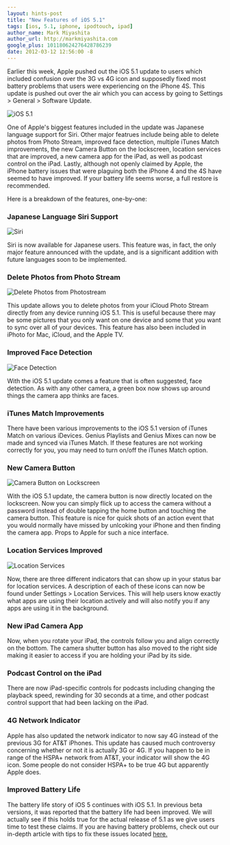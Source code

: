 ```yaml
---
layout: hints-post
title: "New Features of iOS 5.1"
tags: [ios, 5.1, iphone, ipodtouch, ipad]
author_name: Mark Miyashita
author_url: http://markmiyashita.com
google_plus: 101180624276428786239
date: 2012-03-12 12:56:00 -8
---
```


Earlier this week, Apple pushed out the iOS 5.1 update to users which included confusion over the 3G vs 4G icon and supposedly fixed most battery problems that users were experiencing on the iPhone 4S. This update is pushed out over the air which you can access by going to Settings > General > Software Update.

<img class="clear blog-image-border" src="/images/ios5.1.jpg" title="iOS 5.1">

One of Apple's biggest features included in the update was Japanese language support for Siri. Other major featrues include being able to delete photos from Photo Stream, improved face detection, multiple iTunes Match improvements, the new Camera Button on the lockscreen, location services that are improved, a new camera app for the iPad, as well as podcast control on the iPad. Lastly, although not openly claimed by Apple, the iPhone battery issues that were plaguing both the iPhone 4 and the 4S have seemed to have improved. If your battery life seems worse, a full restore is recommended.

Here is a breakdown of the features, one-by-one:

### Japanese Language Siri Support

<img class="clear blog-image-border" src="/images/japanese_siri.jpg" title="Siri">

Siri is now available for Japanese users. This feature was, in fact, the only major feature announced with the update, and is a significant addition with future languages soon to be implemented.

### Delete Photos from Photo Stream

<img class="clear blog-image-border" src="/images/photostream_delete.jpg" title="Delete Photos from Photostream">

This update allows you to delete photos from your iCloud Photo Stream directly from any device running iOS 5.1. This is useful because there may be some pictures that you only want on one device and some that you want to sync over all of your devices. This feature has also been included in iPhoto for Mac, iCloud, and the Apple TV.

### Improved Face Detection

<img class="clear blog-image-border" src="/images/face_detection.jpg" title="Face Detection">

With the iOS 5.1 update comes a feature that is often suggested, face detection. As with any other camera, a green box now shows up around things the camera app thinks are faces.

### iTunes Match Improvements

There have been various improvements to the iOS 5.1 version of iTunes Match on various iDevices. Genius Playlists and Genius Mixes can now be made and synced via iTunes Match. If these features are not working correctly for you, you may need to turn on/off the iTunes Match option.

### New Camera Button

<img class="clear blog-image-border" src="/images/camera_lockscreen.jpg" title="Camera Button on Lockscreen">

With the iOS 5.1 update, the camera button is now directly located on the lockscreen. Now you can simply flick up to access the camera without a password instead of double tapping the home button and touching the camera button. This feature is nice for quick shots of an action event that you would normally have missed by unlcoking your iPhone and then finding the camera app. Props to Apple for such a nice interface.

### Location Services Improved

<img class="clear blog-image-border" src="/images/location_services.jpg" title="Location Services">

Now, there are three different indicators that can show up in your status bar for location services. A description of each of these icons can now be found under Settings > Location Services. This will help users know exactly what apps are using their location actively and will also notify you if any apps are using it in the background.

### New iPad Camera App

Now, when you rotate your iPad, the controls follow you and align correctly on the bottom. The camera shutter button has also moved to the right side making it easier to access if you are holding your iPad by its side.

### Podcast Control on the iPad

There are now iPad-specific controls for podcasts including changing the playback speed, rewinding for 30 seconds at a time, and other podcast control support that had been lacking on the iPad.

### 4G Network Indicator

Apple has also updated the network indicator to now say 4G instead of the previous 3G for AT&T iPhones. This update has caused much controversy concerning whether or not it is actually 3G or 4G. If you happen to be in range of the HSPA+ network from AT&T, your indicator will show the 4G icon. Some people do not consider HSPA+ to be true 4G but apparently Apple does. 

### Improved Battery Life

The battery life story of iOS 5 continues with iOS 5.1. In previous beta versions, it was reported that the battery life had been improved. We will actually see if this holds true for the actual release of 5.1 as we give users time to test these claims. If you are having battery problems, check out our in-depth article with tips to fix these issues located <a href="http://hints.binaryage.com/iphone-battery-problems/">here.</a>